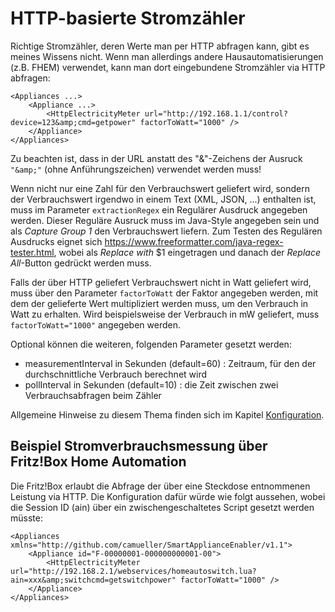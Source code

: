 # HTTP-basierte Stromzähler

Richtige Stromzähler, deren Werte man per HTTP abfragen kann, gibt es meines Wissens nicht. Wenn man allerdings andere Hausautomatisierungen (z.B. FHEM) verwendet, kann man dort eingebundene Stromzähler via HTTP abfragen:
```
<Appliances ...>
    <Appliance ...>
        <HttpElectricityMeter url="http://192.168.1.1/control?device=123&amp;cmd=getpower" factorToWatt="1000" />
    </Appliance>
</Appliances>
```
Zu beachten ist, dass in der URL anstatt des "&"-Zeichens der Ausruck ```"&amp;"``` (ohne Anführungszeichen) verwendet werden muss!

Wenn nicht nur eine Zahl für den Verbrauchswert geliefert wird, sondern der Verbrauchswert irgendwo in einem Text (XML, JSON, ...) enthalten ist, muss im Parameter ```extractionRegex``` ein Regulärer Ausdruck angegeben werden. Dieser Reguläre Ausruck muss im Java-Style angegeben sein und als _Capture Group 1_ den Verbrauchswert liefern. Zum Testen des Regulären Ausdrucks eignet sich https://www.freeformatter.com/java-regex-tester.html, wobei als _Replace with_ $1 eingetragen und danach der _Replace All_-Button gedrückt werden muss.

Falls der über HTTP geliefert Verbrauchswert nicht in Watt geliefert wird, muss über den Parameter ```factorToWatt``` der Faktor angegeben werden, mit dem der gelieferte Wert multipliziert werden muss, um den Verbrauch in Watt zu erhalten. Wird beispielsweise der Verbrauch in mW geliefert, muss ```factorToWatt="1000"``` angegeben werden.

Optional können die weiteren, folgenden Parameter gesetzt werden:
- measurementInterval in Sekunden (default=60) : Zeitraum, für den der durchschnittliche Verbrauch berechnet wird
- pollInterval in Sekunden (default=10) : die Zeit zwischen zwei Verbrauchsabfragen beim Zähler

Allgemeine Hinweise zu diesem Thema finden sich im Kapitel [Konfiguration](Configuration_DE.md).

## Beispiel Stromverbrauchsmessung über Fritz!Box Home Automation
Die Fritz!Box erlaubt die Abfrage der über eine Steckdose entnommenen Leistung via HTTP. Die Konfiguration dafür würde wie folgt aussehen, wobei die Session ID (ain) über ein zwischengeschaltetes Script gesetzt werden müsste:
```
<Appliances xmlns="http://github.com/camueller/SmartApplianceEnabler/v1.1">
    <Appliance id="F-00000001-000000000001-00">
        <HttpElectricityMeter url="http://192.168.2.1/webservices/homeautoswitch.lua?ain=xxx&amp;switchcmd=getswitchpower" factorToWatt="1000" />
    </Appliance>
</Appliances>
```
